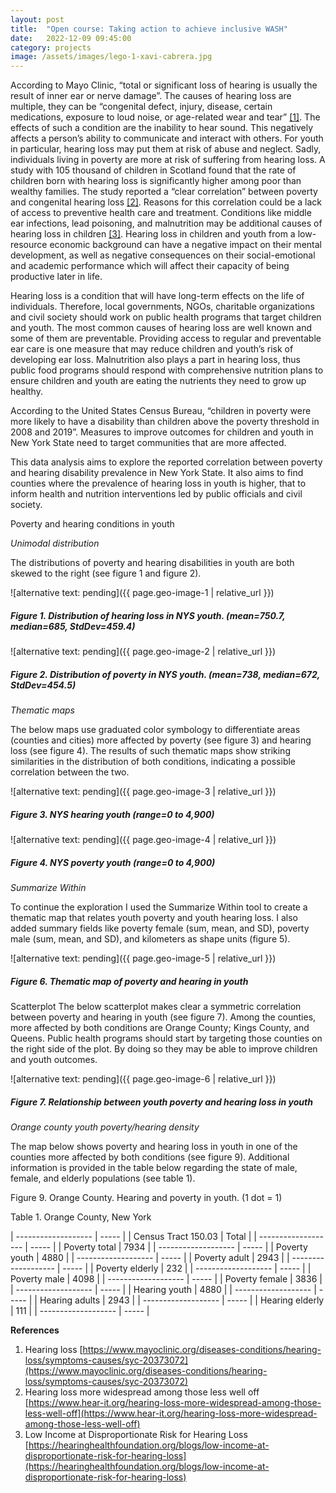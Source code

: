 ```yaml
---
layout: post
title:  "Open course: Taking action to achieve inclusive WASH"
date:   2022-12-09 09:45:00
category: projects
image: /assets/images/lego-1-xavi-cabrera.jpg
---
```


According to Mayo Clinic, “total or significant loss of hearing is usually the result of inner ear or nerve damage”. The causes of hearing loss are multiple, they can be “congenital defect, injury, disease, certain medications, exposure to loud noise, or age-related wear and tear” [[1]](#1-reference). The effects of such a condition are the inability to hear sound. This negatively affects a person’s ability to communicate and interact with others. For youth in particular, hearing loss may put them at risk of abuse and neglect. Sadly, individuals living in poverty are more at risk of suffering from hearing loss. A study with 105 thousand of children in Scotland found that the rate of children born with hearing loss is significantly higher among poor than wealthy families. The study reported a “clear correlation” between poverty and congenital hearing loss [[2]](#2-reference). Reasons for this correlation could be a lack of access to preventive health care and treatment. Conditions like middle ear infections, lead poisoning, and malnutrition may be additional causes of hearing loss in children [[3]](#3-reference). Hearing loss in children and youth from a low-resource economic background can have a negative impact on their mental development, as well as negative consequences on their social-emotional and academic performance which will affect their capacity of being productive later in life.

Hearing loss is a condition that will have long-term effects on the life of individuals. Therefore, local governments, NGOs, charitable organizations and civil society should work on public health programs that target children and youth. The most common causes of hearing loss are well known and some of them are preventable. Providing access to regular and preventable ear care is one measure that may reduce children and youth’s risk of developing ear loss. Malnutrition also plays a part in hearing loss, thus public food programs should respond with comprehensive nutrition plans to ensure children and youth are eating the nutrients they need to grow up healthy.

According to the United States Census Bureau, “children in poverty were more likely to have a disability than children above the poverty threshold in 2008 and 2019”. Measures to improve outcomes for children and youth in New York State need to target communities that are more affected.

This data analysis aims to explore the reported correlation between poverty and hearing disability prevalence in New York State. It also aims to find counties where the prevalence of hearing loss in youth is higher, that to inform health and nutrition interventions led by public officials and civil society.

Poverty and hearing conditions in youth

*Unimodal distribution*

The distributions of poverty and hearing disabilities in youth are both skewed to the right (see figure 1 and figure 2).

![alternative text: pending]({{ page.geo-image-1 | relative_url }})
##### Figure 1. Distribution of hearing loss in NYS youth. (mean=750.7, median=685, StdDev=459.4)

![alternative text: pending]({{ page.geo-image-2 | relative_url }})
##### Figure 2. Distribution of poverty in NYS youth. (mean=738, median=672, StdDev=454.5)

*Thematic maps*

The below maps use graduated color symbology to differentiate areas (counties and cities) more affected by poverty (see figure 3) and hearing loss (see figure 4). The results of such thematic maps show striking similarities in the distribution of both conditions, indicating a possible correlation between the two.

![alternative text: pending]({{ page.geo-image-3 | relative_url }})
##### Figure 3. NYS hearing youth (range=0 to 4,900)

![alternative text: pending]({{ page.geo-image-4 | relative_url }})
##### Figure 4. NYS poverty youth (range=0 to 4,900)

*Summarize Within*

To continue the exploration I used the Summarize Within tool to create a thematic map that relates youth poverty and youth hearing loss. I also added summary fields like poverty female (sum, mean, and SD), poverty male (sum, mean, and SD), and kilometers as shape units (figure 5).

![alternative text: pending]({{ page.geo-image-5 | relative_url }})
##### Figure 6. Thematic map of poverty and hearing in youth

Scatterplot
The below scatterplot makes clear a symmetric correlation between poverty and hearing in youth (see figure 7). Among the counties, more affected by both conditions are Orange County; Kings County, and Queens. Public health programs should start by targeting those counties on the right side of the plot. By doing so they may be able to improve children and youth outcomes.

![alternative text: pending]({{ page.geo-image-6 | relative_url }})
##### Figure 7. Relationship between youth poverty and hearing loss in youth

*Orange county youth poverty/hearing density*

The map below shows poverty and hearing loss in youth in one of the counties more affected by both conditions (see figure 9). Additional information is provided in the table below regarding the state of male, female, and elderly populations (see table 1).

<!-- ![alternative text: pending]({{ page.geo-image-7 | relative_url }}) -->
Figure 9. Orange County. Hearing and poverty in youth. (1 dot = 1)

Table 1. Orange County, New York

| ------------------- | ----- |
| Census Tract 150.03 | Total |
| ------------------- | ----- |
| Poverty total       | 7934  |
| ------------------- | ----- |
| Poverty youth       | 4880  |
| ------------------- | ----- |
| Poverty adult       | 2943  |
| ------------------- | ----- |
| Poverty elderly     | 232   |
| ------------------- | ----- |
| Poverty male        | 4098  |
| ------------------- | ----- |
| Poverty female      | 3836  |
| ------------------- | ----- |
| Hearing youth       | 4880  |
| ------------------- | ----- |
| Hearing adults      | 2943  |
| ------------------- | ----- |
| Hearing elderly     | 111   |
| ------------------- | ----- |

**References**

1. <a id='1-reference'></a>Hearing loss [https://www.mayoclinic.org/diseases-conditions/hearing-loss/symptoms-causes/syc-20373072](https://www.mayoclinic.org/diseases-conditions/hearing-loss/symptoms-causes/syc-20373072)
2. <a id='2-reference'></a>Hearing loss more widespread among those less well off [https://www.hear-it.org/hearing-loss-more-widespread-among-those-less-well-off](https://www.hear-it.org/hearing-loss-more-widespread-among-those-less-well-off)
3. <a id='3-reference'></a>Low Income at Disproportionate Risk for Hearing Loss [https://hearinghealthfoundation.org/blogs/low-income-at-disproportionate-risk-for-hearing-loss](https://hearinghealthfoundation.org/blogs/low-income-at-disproportionate-risk-for-hearing-loss)